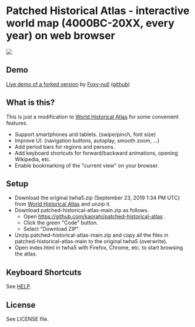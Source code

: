 # Patched Historical Atlas - interactive world map (4000BC-20XX, every year) on web browser

<img src="screenshot.gif">

## Demo

[Live demo of a forked version](https://foxy-null.github.io/history-page/index.html?lang=en) by [Foxy-null](https://github.com/Foxy-null) ([github](https://github.com/Foxy-null/history-page))

## What is this?

This is just a modification to [World Historical Atlas](http://x768.com/w/twha.en) for some convenient features.

* Support smartphones and tablets. (swipe/pinch, font size)
* Improve UI. (navigation buttons, autoplay, smooth zoom, ...)
* Add period bars for regions and persons.
* Add keyboard shortcuts for forward/backward animations, opening Wikipedia, etc.
* Enable bookmarking of the "current view" on your browser.

## Setup

* Download the original twha5.zip (September 23, 2019 1:34 PM UTC) from [World Historical Atlas](http://x768.com/w/twha.en) and unzip it.
* Download patched-historical-atlas-main.zip as follows.
  * Open https://github.com/kaorahi/patched-historical-atlas .
  * Click the green "Code" button.
  * Select "Download ZIP".
* Unzip patched-historical-atlas-main.zip and copy all the files in patched-historical-atlas-main to the original twha5 (overwrite).
* Open index.html in twha5 with Firefox, Chrome, etc. to start browsing the atlas.

## Keyboard Shortcuts

See [HELP](HELP.md).

## License

See LICENSE file.
